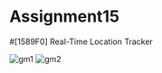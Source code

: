 # Assignment15
#[1589F0] Real-Time Location Tracker

![gm1](https://github.com/probirroy/assignment15/assets/9416408/bb169f32-7446-405f-909d-14c62ecde1ac)
![gm2](https://github.com/probirroy/assignment15/assets/9416408/c0112329-6bc4-4780-8667-381d6c24c30a)
